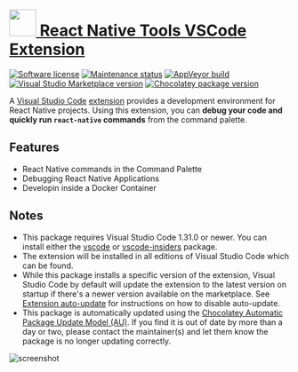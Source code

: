 # [<img src="https://cdn.jsdelivr.net/gh/dgalbraith/chocolatey-packages@b488cab2cdd1d3510f2dddd18af3ac1d5e447cce/icons/vscode-react-native.png" width="48" height="48" /> React Native Tools VSCode Extension](<https://chocolatey.org/packages/vscode-react-native>)

[![Software license](https://img.shields.io/badge/license-Proprietary-lightgrey)](https://marketplace.visualstudio.com/items/msjsdiag.vscode-react-native/license)
[![Maintenance status](https://img.shields.io/badge/maintained%3F-yes-green.svg)](https://gitHub.com/dgalbraith/chocolatey-packages/graphs/commit-activity)
[![AppVeyor build](https://img.shields.io/appveyor/ci/dgalbraith/chocolatey-packages)](https://ci.appveyor.com/project/dgalbraith/chocolatey-packages)
[![Visual Studio Marketplace version](https://img.shields.io/visual-studio-marketplace/v/msjsdiag.vscode-react-native?label=marketplace)](https://marketplace.visualstudio.com/items?itemName=msjsdiag.vscode-react-native)
[![Chocolatey package version](https://img.shields.io/chocolatey/v/vscode-react-native?label=Chocolatey)](<https://chocolatey.org/packages/vscode-react-native>)

A [Visual Studio Code](https://code.visualstudio.com/) [extension](https://marketplace.visualstudio.com/VSCode) provides a development environment for React Native projects. Using this extension, you can **debug your code and quickly run `react-native` commands** from the command palette.

## Features

* React Native commands in the Command Palette
* Debugging React Native Applications
* Developin inside a Docker Container

## Notes

* This package requires Visual Studio Code 1.31.0 or newer.
  You can install either the [vscode](https://chocolatey.org/packages/vscode) or [vscode-insiders](https://chocolatey.org/packages/vscode-insiders) package.
* The extension will be installed in all editions of Visual Studio Code which can be found.
* While this package installs a specific version of the extension, Visual Studio Code by default will update the extension to the latest version on startup if there's a newer version available on the marketplace.
  See [Extension auto-update](https://code.visualstudio.com/docs/editor/extension-gallery#_extension-autoupdate) for instructions on how to disable auto-update.
* This package is automatically updated using the [Chocolatey Automatic Package Update Model (AU)](https://github.com/majkinetor/au/blob/master/README.md).
  If you find it is out of date by more than a day or two, please contact the maintainer(s) and let them know the package is no longer updating correctly.

![screenshot](https://cdn.jsdelivr.net/gh/dgalbraith/chocolatey-packages@b488cab2cdd1d3510f2dddd18af3ac1d5e447cce/automatic/vscode-react-native/screenshot.png)
